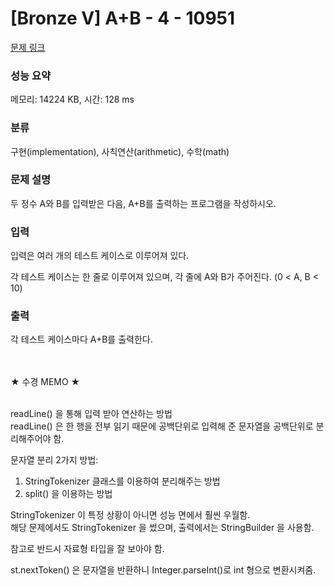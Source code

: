 # [Bronze V] A+B - 4 - 10951 

[문제 링크](https://www.acmicpc.net/problem/10951) 

### 성능 요약

메모리: 14224 KB, 시간: 128 ms

### 분류

구현(implementation), 사칙연산(arithmetic), 수학(math)

### 문제 설명

<p>두 정수 A와 B를 입력받은 다음, A+B를 출력하는 프로그램을 작성하시오.</p>

### 입력 

 <p>입력은 여러 개의 테스트 케이스로 이루어져 있다.</p>

<p>각 테스트 케이스는 한 줄로 이루어져 있으며, 각 줄에 A와 B가 주어진다. (0 < A, B < 10)</p>

### 출력 

 <p>각 테스트 케이스마다 A+B를 출력한다.</p>

<br/>
<br/>
★ 수경 MEMO ★ <br/><br/>

readLine() 을 통해 입력 받아 연산하는 방법<br/>
readLine() 은 한 행을 전부 읽기 때문에 공백단위로 입력해 준 문자열을 공백단위로 분리해주어야 함.

문자열 분리 2가지 방법:

1. StringTokenizer 클래스를 이용하여 분리해주는 방법
2. split() 을 이용하는 방법

StringTokenizer 이 특정 상황이 아니면 성능 면에서 훨씬 우월함.<br/>
해당 문제에서도 StringTokenizer 을 썼으며, 출력에서는 StringBuilder 을 사용함.

참고로 반드시 자료형 타입을 잘 보아야 함.

st.nextToken() 은 문자열을 반환하니 Integer.parseInt()로 int 형으로 변환시켜줌.
